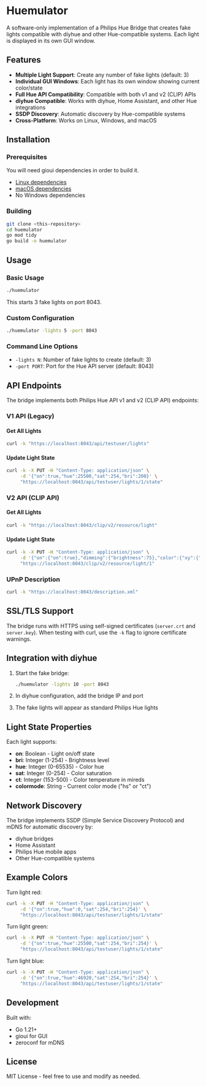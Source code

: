 # Huemulator

A software-only implementation of a Philips Hue Bridge that creates fake lights compatible with diyhue and other Hue-compatible systems. Each light is displayed in its own GUI window.

## Features

- **Multiple Light Support**: Create any number of fake lights (default: 3)
- **Individual GUI Windows**: Each light has its own window showing current color/state
- **Full Hue API Compatibility**: Compatible with both v1 and v2 (CLIP) APIs
- **diyhue Compatible**: Works with diyhue, Home Assistant, and other Hue integrations
- **SSDP Discovery**: Automatic discovery by Hue-compatible systems
- **Cross-Platform**: Works on Linux, Windows, and macOS

## Installation

### Prerequisites

You will need gioui dependencies in order to build it.

- [Linux dependencies](https://gioui.org/doc/install/linux)
- [macOS dependencies](https://gioui.org/doc/install/macos)
- No Windows dependencies

### Building

```bash
git clone <this-repository>
cd huemulator
go mod tidy
go build -o huemulator
```

## Usage

### Basic Usage
```bash
./huemulator
```
This starts 3 fake lights on port 8043.

### Custom Configuration
```bash
./huemulator -lights 5 -port 8043
```

### Command Line Options
- `-lights N`: Number of fake lights to create (default: 3)
- `-port PORT`: Port for the Hue API server (default: 8043)

## API Endpoints

The bridge implements both Philips Hue API v1 and v2 (CLIP API) endpoints:

### V1 API (Legacy)

#### Get All Lights
```bash
curl -k "https://localhost:8043/api/testuser/lights"
```

#### Update Light State
```bash
curl -k -X PUT -H "Content-Type: application/json" \
     -d '{"on":true,"hue":25500,"sat":254,"bri":200}' \
     "https://localhost:8043/api/testuser/lights/1/state"
```

### V2 API (CLIP API)

#### Get All Lights
```bash
curl -k "https://localhost:8043/clip/v2/resource/light"
```

#### Update Light State  
```bash
curl -k -X PUT -H "Content-Type: application/json" \
     -d '{"on":{"on":true},"dimming":{"brightness":75},"color":{"xy":{"x":0.4,"y":0.5}}}' \
     "https://localhost:8043/clip/v2/resource/light/1"
```

### UPnP Description
```bash
curl -k "https://localhost:8043/description.xml"
```

## SSL/TLS Support

The bridge runs with HTTPS using self-signed certificates (`server.crt` and `server.key`). When testing with curl, use the `-k` flag to ignore certificate warnings.

## Integration with diyhue

1. Start the fake bridge:
   ```bash
   ./huemulator -lights 10 -port 8043
   ```

2. In diyhue configuration, add the bridge IP and port

3. The fake lights will appear as standard Philips Hue lights

## Light State Properties

Each light supports:
- **on**: Boolean - Light on/off state
- **bri**: Integer (1-254) - Brightness level
- **hue**: Integer (0-65535) - Color hue
- **sat**: Integer (0-254) - Color saturation
- **ct**: Integer (153-500) - Color temperature in mireds
- **colormode**: String - Current color mode ("hs" or "ct")

## Network Discovery

The bridge implements SSDP (Simple Service Discovery Protocol) and mDNS for automatic discovery by:
- diyhue bridges
- Home Assistant
- Philips Hue mobile apps
- Other Hue-compatible systems

## Example Colors

Turn light red:
```bash
curl -k -X PUT -H "Content-Type: application/json" \
     -d '{"on":true,"hue":0,"sat":254,"bri":254}' \
     "https://localhost:8043/api/testuser/lights/1/state"
```

Turn light green:
```bash
curl -k -X PUT -H "Content-Type: application/json" \
     -d '{"on":true,"hue":25500,"sat":254,"bri":254}' \
     "https://localhost:8043/api/testuser/lights/1/state"
```

Turn light blue:
```bash
curl -k -X PUT -H "Content-Type: application/json" \
     -d '{"on":true,"hue":46920,"sat":254,"bri":254}' \
     "https://localhost:8043/api/testuser/lights/1/state"
```

## Development

Built with:
- Go 1.21+
- gioui for GUI
- zeroconf for mDNS

## License

MIT License - feel free to use and modify as needed.
